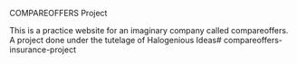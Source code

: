 COMPAREOFFERS Project

This is a practice website for an imaginary company called compareoffers. A project done under the tutelage of Halogenious Ideas# compareoffers-insurance-project
